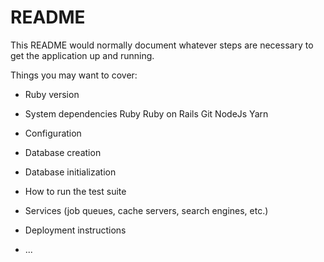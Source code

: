 # README

This README would normally document whatever steps are necessary to get the
application up and running.

Things you may want to cover:

* Ruby version

* System dependencies
Ruby
Ruby on Rails
Git
NodeJs
Yarn

* Configuration

* Database creation

* Database initialization

* How to run the test suite

* Services (job queues, cache servers, search engines, etc.)

* Deployment instructions
* ...

